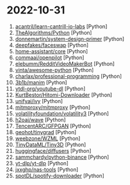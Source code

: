 # 2022-10-31

1. [acantril/learn-cantrill-io-labs](https://github.com/acantril/learn-cantrill-io-labs "Standard and Advanced Demos for learn.cantrill.io courses") [Python]
2. [TheAlgorithms/Python](https://github.com/TheAlgorithms/Python "All Algorithms implemented in Python") [Python]
3. [donnemartin/system-design-primer](https://github.com/donnemartin/system-design-primer "Learn how to design large-scale systems. Prep for the system design interview. Includes Anki flashcards.") [Python]
4. [deepfakes/faceswap](https://github.com/deepfakes/faceswap "Deepfakes Software For All") [Python]
5. [home-assistant/core](https://github.com/home-assistant/core "🏡 Open source home automation that puts local control and privacy first.") [Python]
6. [commaai/openpilot](https://github.com/commaai/openpilot "openpilot is an open source driver assistance system. openpilot performs the functions of Automated Lane Centering and Adaptive Cruise Control for over 200 supported car makes and models.") [Python]
7. [elebumm/RedditVideoMakerBot](https://github.com/elebumm/RedditVideoMakerBot "Create Reddit Videos with just✨ one command ✨") [Python]
8. [vinta/awesome-python](https://github.com/vinta/awesome-python "A curated list of awesome Python frameworks, libraries, software and resources") [Python]
9. [charlax/professional-programming](https://github.com/charlax/professional-programming "A collection of learning resources for curious software engineers") [Python]
10. [3b1b/manim](https://github.com/3b1b/manim "Animation engine for explanatory math videos") [Python]
11. [ytdl-org/youtube-dl](https://github.com/ytdl-org/youtube-dl "Command-line program to download videos from YouTube.com and other video sites") [Python]
12. [KurtBestor/Hitomi-Downloader](https://github.com/KurtBestor/Hitomi-Downloader "🍰 Desktop utility to download images/videos/music/text from various websites, and more.") [Python]
13. [unifyai/ivy](https://github.com/unifyai/ivy "The Unified Machine Learning Framework") [Python]
14. [mitmproxy/mitmproxy](https://github.com/mitmproxy/mitmproxy "An interactive TLS-capable intercepting HTTP proxy for penetration testers and software developers.") [Python]
15. [volatilityfoundation/volatility3](https://github.com/volatilityfoundation/volatility3 "Volatility 3.0 development") [Python]
16. [h2oai/wave](https://github.com/h2oai/wave "Realtime Web Apps and Dashboards for Python and R") [Python]
17. [TencentARC/GFPGAN](https://github.com/TencentARC/GFPGAN "GFPGAN aims at developing Practical Algorithms for Real-world Face Restoration.") [Python]
18. [geohot/tinygrad](https://github.com/geohot/tinygrad "You like pytorch? You like micrograd? You love tinygrad! ❤️") [Python]
19. [weebzone/WZML](https://github.com/weebzone/WZML "A Powerful Pyrogram Based Telegram Mirror Leech Bot Modded by Codewithweeb to directly Mirror to Google Drive or Leech to Telegram, with Multi Direct Links Support for Enhanced Mirroring & Leeching") [Python]
20. [TinyDataML/Tiny3D](https://github.com/TinyDataML/Tiny3D "Tiny3D is a next generation of 3D AI service production system.") [Python]
21. [huggingface/diffusers](https://github.com/huggingface/diffusers "🤗 Diffusers: State-of-the-art diffusion models for image and audio generation in PyTorch") [Python]
22. [sammchardy/python-binance](https://github.com/sammchardy/python-binance "Binance Exchange API python implementation for automated trading") [Python]
23. [yt-dlp/yt-dlp](https://github.com/yt-dlp/yt-dlp "A youtube-dl fork with additional features and fixes") [Python]
24. [jxxghp/nas-tools](https://github.com/jxxghp/nas-tools "NAS媒体库资源归集、整理自动化工具") [Python]
25. [spotDL/spotify-downloader](https://github.com/spotDL/spotify-downloader "Download your Spotify playlists and songs along with album art and metadata (from YouTube if a match is found).") [Python]
